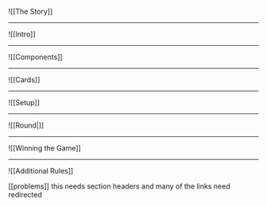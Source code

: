 ![[The Story]]

---
![[Intro]]

---
![[Components]]

---
![[Cards]]

---
![[Setup]]

---
![[Round|]]

---
![[Winning the Game]]

---
![[Additional Rules]]

[[problems]] this needs section headers and many of the links need redirected